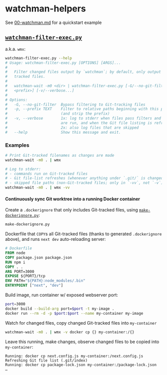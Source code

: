 # watchman-helpers
See [00-watchman.md](00-watchman.md) for a quickstart example

## [`watchman-filter-exec.py`](./watchman-filter-exec.py)
a.k.a. `wmx`: 
```bash
watchman-filter-exec.py --help
# Usage: watchman-filter-exec.py [OPTIONS] [ARGS]...
# 
#   Filter changed files output by `watchman`; by default, only output Git-
#   tracked files.
# 
#   watchman-wait -m0 <dir> | watchman-filter-exec.py [-G/--no-git-filter] [-p/--prefix
#   <prefix>] [-v/--verbose...]
# 
# Options:
#   -G, --no-git-filter  Bypass filtering to Git-tracking files
#   -p, --prefix TEXT    Filter to relative paths beginning with this prefix
#                        (and strip the prefix)
#   -v, --verbose        1x: log to stderr when files pass filters and commands
#                        are run, and when the Git file listing is refreshed;
#                        2x: also log files that are skipped
#   --help               Show this message and exit.
```

### Examples

```bash
# Print Git-tracked filenames as changes are made 
watchman-wait -m0 . | wmx

# Log to stderr:
# - commands run on Git-tracked files
# - Git file-list refreshes (whenever anything under `.git/` is changed)
# - skipped file paths (non-Git-tracked files; only in `-vv`, not `-v`) 
watchman-wait -m0 . | wmx -vv
```

#### Continuously sync Git worktree into a running Docker container
Create a `.dockerignore` that only includes Git-tracked files, using [`make-dockerignore.py`](https://gitlab.com/runsascoded/rc/docker/-/blob/main/make-dockerignore.py):
```bash
make-dockerignore.py
```

Dockerfile that `COPY`s all Git-tracked files (thanks to generated `.dockerignore` above), and runs `next dev` auto-reloading server:
```Dockerfile
# Dockerfile
FROM node
COPY package.json package.json
RUN npm i
COPY . .
ARG PORT=3000
EXPOSE ${PORT}/tcp
ENV PATH="${PATH}:node_modules/.bin"
ENTRYPOINT ["next", "dev"]
```
Build image, run container w/ exposed webserver port: 
```bash
port=3000
docker build --build-arg port=$port -t my-image .
docker run --rm -d -p $port:$port --name my-container my-image
```

Watch for changed files, copy changed Git-tracked files into `my-container`
```bash
watchman-wait -m0 . | wmx -v docker cp {} my-container:/{}
```

Leave this running, make changes, observe changed files to be copied into `my-container`:
```
Running: docker cp next.config.js my-container:/next.config.js
Refreshing Git file list (.git/index)
Running: docker cp package-lock.json my-container:/package-lock.json
…
```
